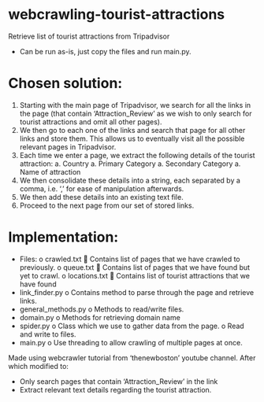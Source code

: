 # webcrawling-tourist-attractions
Retrieve list of tourist attractions from Tripadvisor
- Can be run as-is, just copy the files and run main.py.

# Chosen solution:
1.	Starting with the main page of Tripadvisor, we search for all the links in the page (that contain ‘Attraction_Review’ as we wish to only search for tourist attractions and omit all other pages).
2.	We then go to each one of the links and search that page for all other links and store them. This allows us to eventually visit all the possible relevant pages in Tripadvisor.
3.	Each time we enter a page, we extract the following details of the tourist attraction:
  a.	Country
  a.	Primary Category
  a.	Secondary Category
  a.	Name of attraction
4.	We then consolidate these details into a string, each separated by a comma, i.e. ‘,’ for ease of manipulation afterwards.
5.	We then add these details into an existing text file.
6.	Proceed to the next page from our set of stored links.

# Implementation:
-	Files:
  o	crawled.txt
    	Contains list of pages that we have crawled to previously.
  o	queue.txt
    	Contains list of pages that we have found but yet to crawl.
  o	locations.txt
    	Contains list of tourist attractions that we have found
-	link_finder.py
  o	Contains method to parse through the page and retrieve links. 
-	general_methods.py
  o	Methods to read/write files.
-	domain.py
  o	Methods for retrieving domain name
-	spider.py
  o	Class which we use to gather data from the page.
  o	Read and write to files.
-	main.py
  o	Use threading to allow crawling of multiple pages at once.

Made using webcrawler tutorial from ‘thenewboston’ youtube channel. After which modified to:
-	Only search pages that contain ‘Attraction_Review’ in the link
-	Extract relevant text details regarding the tourist attraction.

